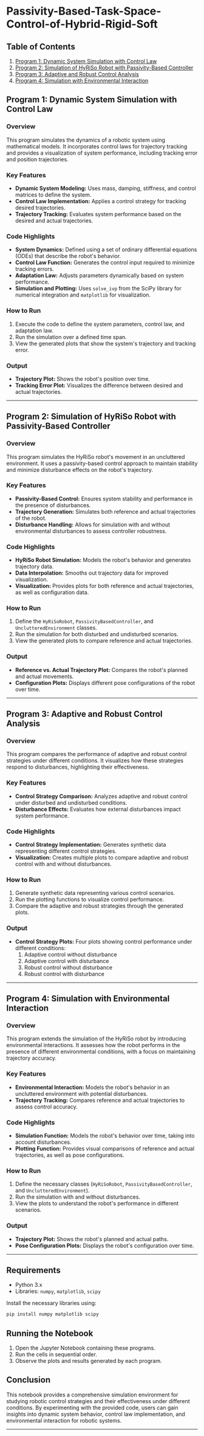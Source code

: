 
# Passivity-Based-Task-Space-Control-of-Hybrid-Rigid-Soft

## Table of Contents

1. [Program 1: Dynamic System Simulation with Control Law](#program-1-dynamic-system-simulation-with-control-law)
2. [Program 2: Simulation of HyRiSo Robot with Passivity-Based Controller](#program-2-simulation-of-hyriso-robot-with-passivity-based-controller)
3. [Program 3: Adaptive and Robust Control Analysis](#program-3-adaptive-and-robust-control-analysis)
4. [Program 4: Simulation with Environmental Interaction](#program-4-simulation-with-environmental-interaction)

## Program 1: Dynamic System Simulation with Control Law

### Overview
This program simulates the dynamics of a robotic system using mathematical models. It incorporates control laws for trajectory tracking and provides a visualization of system performance, including tracking error and position trajectories.

### Key Features
- **Dynamic System Modeling:** Uses mass, damping, stiffness, and control matrices to define the system.
- **Control Law Implementation:** Applies a control strategy for tracking desired trajectories.
- **Trajectory Tracking:** Evaluates system performance based on the desired and actual trajectories.

### Code Highlights
- **System Dynamics:** Defined using a set of ordinary differential equations (ODEs) that describe the robot's behavior.
- **Control Law Function:** Generates the control input required to minimize tracking errors.
- **Adaptation Law:** Adjusts parameters dynamically based on system performance.
- **Simulation and Plotting:** Uses `solve_ivp` from the SciPy library for numerical integration and `matplotlib` for visualization.

### How to Run
1. Execute the code to define the system parameters, control law, and adaptation law.
2. Run the simulation over a defined time span.
3. View the generated plots that show the system's trajectory and tracking error.

### Output
- **Trajectory Plot:** Shows the robot's position over time.
- **Tracking Error Plot:** Visualizes the difference between desired and actual trajectories.

---

## Program 2: Simulation of HyRiSo Robot with Passivity-Based Controller

### Overview
This program simulates the HyRiSo robot's movement in an uncluttered environment. It uses a passivity-based control approach to maintain stability and minimize disturbance effects on the robot's trajectory.

### Key Features
- **Passivity-Based Control:** Ensures system stability and performance in the presence of disturbances.
- **Trajectory Generation:** Simulates both reference and actual trajectories of the robot.
- **Disturbance Handling:** Allows for simulation with and without environmental disturbances to assess controller robustness.

### Code Highlights
- **HyRiSo Robot Simulation:** Models the robot's behavior and generates trajectory data.
- **Data Interpolation:** Smooths out trajectory data for improved visualization.
- **Visualization:** Provides plots for both reference and actual trajectories, as well as configuration data.

### How to Run
1. Define the `HyRiSoRobot`, `PassivityBasedController`, and `UnclutteredEnvironment` classes.
2. Run the simulation for both disturbed and undisturbed scenarios.
3. View the generated plots to compare reference and actual trajectories.

### Output
- **Reference vs. Actual Trajectory Plot:** Compares the robot's planned and actual movements.
- **Configuration Plots:** Displays different pose configurations of the robot over time.

---

## Program 3: Adaptive and Robust Control Analysis

### Overview
This program compares the performance of adaptive and robust control strategies under different conditions. It visualizes how these strategies respond to disturbances, highlighting their effectiveness.

### Key Features
- **Control Strategy Comparison:** Analyzes adaptive and robust control under disturbed and undisturbed conditions.
- **Disturbance Effects:** Evaluates how external disturbances impact system performance.

### Code Highlights
- **Control Strategy Implementation:** Generates synthetic data representing different control strategies.
- **Visualization:** Creates multiple plots to compare adaptive and robust control with and without disturbances.

### How to Run
1. Generate synthetic data representing various control scenarios.
2. Run the plotting functions to visualize control performance.
3. Compare the adaptive and robust strategies through the generated plots.

### Output
- **Control Strategy Plots:** Four plots showing control performance under different conditions:
  1. Adaptive control without disturbance
  2. Adaptive control with disturbance
  3. Robust control without disturbance
  4. Robust control with disturbance

---

## Program 4: Simulation with Environmental Interaction

### Overview
This program extends the simulation of the HyRiSo robot by introducing environmental interactions. It assesses how the robot performs in the presence of different environmental conditions, with a focus on maintaining trajectory accuracy.

### Key Features
- **Environmental Interaction:** Models the robot's behavior in an uncluttered environment with potential disturbances.
- **Trajectory Tracking:** Compares reference and actual trajectories to assess control accuracy.

### Code Highlights
- **Simulation Function:** Models the robot's behavior over time, taking into account disturbances.
- **Plotting Function:** Provides visual comparisons of reference and actual trajectories, as well as pose configurations.

### How to Run
1. Define the necessary classes (`HyRiSoRobot`, `PassivityBasedController`, and `UnclutteredEnvironment`).
2. Run the simulation with and without disturbances.
3. View the plots to understand the robot's performance in different scenarios.

### Output
- **Trajectory Plot:** Shows the robot's planned and actual paths.
- **Pose Configuration Plots:** Displays the robot's configuration over time.

---

## Requirements

- Python 3.x
- Libraries: `numpy`, `matplotlib`, `scipy`

Install the necessary libraries using:
```bash
pip install numpy matplotlib scipy
```

## Running the Notebook
1. Open the Jupyter Notebook containing these programs.
2. Run the cells in sequential order.
3. Observe the plots and results generated by each program.

## Conclusion
This notebook provides a comprehensive simulation environment for studying robotic control strategies and their effectiveness under different conditions. By experimenting with the provided code, users can gain insights into dynamic system behavior, control law implementation, and environmental interaction for robotic systems.

---
